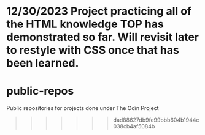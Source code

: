 12/30/2023
Project practicing all of the HTML knowledge TOP has demonstrated so far. 
Will revisit later to restyle with CSS once that has been learned.
=======
# public-repos
Public repositories for projects done under The Odin Project
>>>>>>> dad88627db9fe99bbb604b1944c038cb4af5084b
